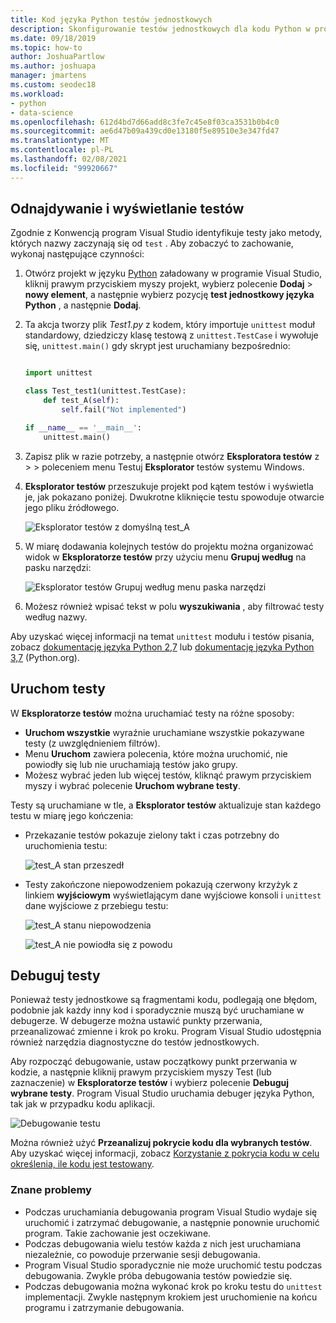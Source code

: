 ```yaml
---
title: Kod języka Python testów jednostkowych
description: Skonfigurowanie testów jednostkowych dla kodu Python w programie Visual Studio w pełni wykorzystuje funkcje Eksploratora testów do odnajdywania, uruchamiania i debugowania testów.
ms.date: 09/18/2019
ms.topic: how-to
author: JoshuaPartlow
ms.author: joshuapa
manager: jmartens
ms.custom: seodec18
ms.workload:
- python
- data-science
ms.openlocfilehash: 612d4bd7d66add8c3fe7c45e8f03ca3531b0b4c0
ms.sourcegitcommit: ae6d47b09a439cd0e13180f5e89510e3e347fd47
ms.translationtype: MT
ms.contentlocale: pl-PL
ms.lasthandoff: 02/08/2021
ms.locfileid: "99920667"
---
```

## <a name="discover-and-view-tests"></a>Odnajdywanie i wyświetlanie testów

Zgodnie z Konwencją program Visual Studio identyfikuje testy jako metody, których nazwy zaczynają się od `test` . Aby zobaczyć to zachowanie, wykonaj następujące czynności:

1. Otwórz projekt w języku [Python](../../managing-python-projects-in-visual-studio.md) załadowany w programie Visual Studio, kliknij prawym przyciskiem myszy projekt, wybierz polecenie **Dodaj**  >  **nowy element**, a następnie wybierz pozycję **test jednostkowy języka Python** , a następnie **Dodaj**.

1. Ta akcja tworzy plik *Test1.py* z kodem, który importuje `unittest` moduł standardowy, dziedziczy klasę testową z `unittest.TestCase` i wywołuje się, `unittest.main()` gdy skrypt jest uruchamiany bezpośrednio:

    ```python

    import unittest

    class Test_test1(unittest.TestCase):
        def test_A(self):
            self.fail("Not implemented")

    if __name__ == '__main__':
        unittest.main()
    ```

1. Zapisz plik w razie potrzeby, a następnie otwórz **Eksploratora testów** z   >    >  poleceniem menu Testuj **Eksplorator** testów systemu Windows.

1. **Eksplorator testów** przeszukuje projekt pod kątem testów i wyświetla je, jak pokazano poniżej. Dwukrotne kliknięcie testu spowoduje otwarcie jego pliku źródłowego.

    ![Eksplorator testów z domyślną test_A](../../media/unit-test-A.png)

1. W miarę dodawania kolejnych testów do projektu można organizować widok w **Eksploratorze testów** przy użyciu menu **Grupuj według** na pasku narzędzi:

    ![Eksplorator testów Grupuj według menu paska narzędzi](../../media/unit-test-group-menu.png)

1. Możesz również wpisać tekst w polu **wyszukiwania** , aby filtrować testy według nazwy.

Aby uzyskać więcej informacji na temat `unittest` modułu i testów pisania, zobacz [dokumentację języka Python 2,7](https://docs.python.org/2/library/unittest.html) lub [dokumentację języka Python 3,7](https://docs.python.org/3/library/unittest.html) (Python.org).

## <a name="run-tests"></a>Uruchom testy

W **Eksploratorze testów** można uruchamiać testy na różne sposoby:

- **Uruchom wszystkie** wyraźnie uruchamiane wszystkie pokazywane testy (z uwzględnieniem filtrów).
- Menu **Uruchom** zawiera polecenia, które można uruchomić, nie powiodły się lub nie uruchamiają testów jako grupy.
- Możesz wybrać jeden lub więcej testów, kliknąć prawym przyciskiem myszy i wybrać polecenie **Uruchom wybrane testy**.

Testy są uruchamiane w tle, a **Eksplorator testów** aktualizuje stan każdego testu w miarę jego kończenia:

- Przekazanie testów pokazuje zielony takt i czas potrzebny do uruchomienia testu:

    ![test_A stan przeszedł](../../media/unit-test-A-pass.png)

- Testy zakończone niepowodzeniem pokazują czerwony krzyżyk z linkiem **wyjściowym** wyświetlającym dane wyjściowe konsoli i `unittest` dane wyjściowe z przebiegu testu:

    ![test_A stanu niepowodzenia](../../media/unit-test-A-fail.png)

    ![test_A nie powiodła się z powodu](../../media/unit-test-A-fail-reason.png)

## <a name="debug-tests"></a>Debuguj testy

Ponieważ testy jednostkowe są fragmentami kodu, podlegają one błędom, podobnie jak każdy inny kod i sporadycznie muszą być uruchamiane w debugerze. W debugerze można ustawić punkty przerwania, przeanalizować zmienne i krok po kroku. Program Visual Studio udostępnia również narzędzia diagnostyczne do testów jednostkowych.

Aby rozpocząć debugowanie, ustaw początkowy punkt przerwania w kodzie, a następnie kliknij prawym przyciskiem myszy Test (lub zaznaczenie) w **Eksploratorze testów** i wybierz polecenie **Debuguj wybrane testy**. Program Visual Studio uruchamia debuger języka Python, tak jak w przypadku kodu aplikacji.

![Debugowanie testu](../../media/unit-test-debugging.png)

Można również użyć **Przeanalizuj pokrycie kodu dla wybranych testów**. Aby uzyskać więcej informacji, zobacz [Korzystanie z pokrycia kodu w celu określenia, ile kodu jest testowany](../../../test/using-code-coverage-to-determine-how-much-code-is-being-tested.md).

### <a name="known-issues"></a>Znane problemy

- Podczas uruchamiania debugowania program Visual Studio wydaje się uruchomić i zatrzymać debugowanie, a następnie ponownie uruchomić program. Takie zachowanie jest oczekiwane.
- Podczas debugowania wielu testów każda z nich jest uruchamiana niezależnie, co powoduje przerwanie sesji debugowania.
- Program Visual Studio sporadycznie nie może uruchomić testu podczas debugowania. Zwykle próba debugowania testów powiedzie się.
- Podczas debugowania można wykonać krok po kroku testu do `unittest` implementacji. Zwykle następnym krokiem jest uruchomienie na końcu programu i zatrzymanie debugowania.
